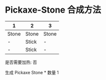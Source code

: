 # Pickaxe-Stone 合成方法

|1|2|3|
|----|-----|-----|
|Stone|Stone|Stone|
|-|Stick|-|
|-|Stick|-|

是否需要加热: 否

生成 Pickaxe Stone \* 数量 1
<br/> <br/> <br/> 

